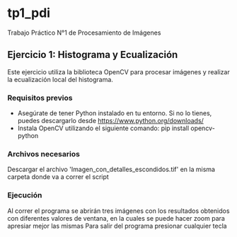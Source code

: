 # tp1_pdi
Trabajo Práctico N°1 de Procesamiento de Imágenes

## Ejercicio 1: Histograma y Ecualización
Este ejercicio utiliza la biblioteca OpenCV para procesar imágenes y realizar la ecualización local del histograma.
### Requisitos previos
- Asegúrate de tener Python instalado en tu entorno. Si no lo tienes, puedes descargarlo desde https://www.python.org/downloads/
- Instala OpenCV utilizando el siguiente comando: pip install opencv-python
### Archivos necesarios
Descargar el archivo 'Imagen_con_detalles_escondidos.tif' en la misma carpeta donde va a correr el script
### Ejecución
Al correr el programa se abrirán tres imágenes con los resultados obtenidos con diferentes valores de ventana, en la cuales se puede hacer zoom para apresiar mejor las mismas
Para salir del programa presionar cualquier tecla
